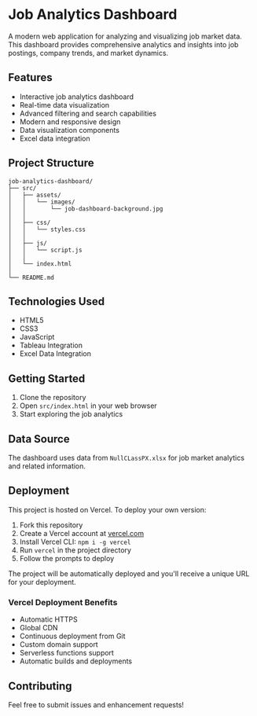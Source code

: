 # Job Analytics Dashboard

A modern web application for analyzing and visualizing job market data. This dashboard provides comprehensive analytics and insights into job postings, company trends, and market dynamics.

## Features

- Interactive job analytics dashboard
- Real-time data visualization
- Advanced filtering and search capabilities
- Modern and responsive design
- Data visualization components
- Excel data integration

## Project Structure

```
job-analytics-dashboard/
├── src/
│   ├── assets/
│   │   └── images/
│   │       └── job-dashboard-background.jpg
│   │
│   ├── css/
│   │   └── styles.css
│   │
│   ├── js/
│   │   └── script.js
│   │
│   └── index.html
│
└── README.md
```

## Technologies Used

- HTML5
- CSS3
- JavaScript
- Tableau Integration
- Excel Data Integration

## Getting Started

1. Clone the repository
2. Open `src/index.html` in your web browser
3. Start exploring the job analytics

## Data Source

The dashboard uses data from `NullCLassPX.xlsx` for job market analytics and related information.

## Deployment

This project is hosted on Vercel. To deploy your own version:

1. Fork this repository
2. Create a Vercel account at [vercel.com](https://vercel.com)
3. Install Vercel CLI: `npm i -g vercel`
4. Run `vercel` in the project directory
5. Follow the prompts to deploy

The project will be automatically deployed and you'll receive a unique URL for your deployment.

### Vercel Deployment Benefits

- Automatic HTTPS
- Global CDN
- Continuous deployment from Git
- Custom domain support
- Serverless functions support
- Automatic builds and deployments

## Contributing

Feel free to submit issues and enhancement requests!

